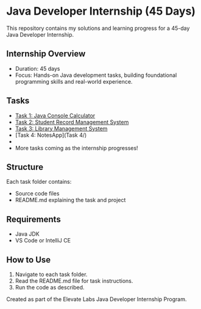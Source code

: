 # Java Developer Internship (45 Days)
This repository contains my solutions and learning progress for a 45-day Java Developer Internship.

## Internship Overview
- Duration: 45 days
- Focus: Hands-on Java development tasks, building foundational programming skills and real-world experience.

## Tasks

- [Task 1: Java Console Calculator](Task1/)
- [Task 2: Student Record Management System](Task2/)
- [Task 3: Library Management System](Task3/)
- [Task 4: NotesApp](Task 4/)
- 
- More tasks coming as the internship progresses!

## Structure
Each task folder contains:
- Source code files
- README.md explaining the task and project

## Requirements
- Java JDK
- VS Code or IntelliJ CE

## How to Use
1. Navigate to each task folder.
2. Read the README.md file for task instructions.
3. Run the code as described.

Created as part of the Elevate Labs Java Developer Internship Program.
